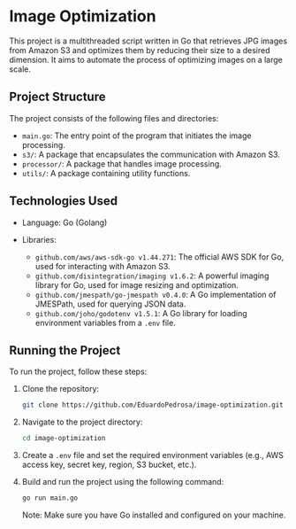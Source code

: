 # Image Optimization

This project is a multithreaded script written in Go that retrieves JPG images from Amazon S3 and optimizes them by reducing their size to a desired dimension. It aims to automate the process of optimizing images on a large scale.

## Project Structure

The project consists of the following files and directories:

- `main.go`: The entry point of the program that initiates the image processing.
- `s3/`: A package that encapsulates the communication with Amazon S3.
- `processor/`: A package that handles image processing.
- `utils/`: A package containing utility functions.

## Technologies Used

- Language: Go (Golang)
- Libraries:

  - `github.com/aws/aws-sdk-go v1.44.271`: The official AWS SDK for Go, used for interacting with Amazon S3.
  - `github.com/disintegration/imaging v1.6.2`: A powerful imaging library for Go, used for image resizing and optimization.
  - `github.com/jmespath/go-jmespath v0.4.0`: A Go implementation of JMESPath, used for querying JSON data.
  - `github.com/joho/godotenv v1.5.1`: A Go library for loading environment variables from a `.env` file.

## Running the Project

To run the project, follow these steps:

1. Clone the repository:

   ```bash
   git clone https://github.com/EduardoPedrosa/image-optimization.git
   ```

2. Navigate to the project directory:

   ```bash
   cd image-optimization
   ```

3. Create a `.env` file and set the required environment variables (e.g., AWS access key, secret key, region, S3 bucket, etc.).

4. Build and run the project using the following command:

   ```bash
   go run main.go
   ```

   Note: Make sure you have Go installed and configured on your machine.

